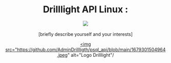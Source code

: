 <div id="header" align="center">
  <h1>Drilllight API Linux : </h1>
  <img src="[insert an image of yourself or something you like]" width="200" />
  <p>[briefly describe yourself and your interests]</p>


  <a  target="_blank" href="https://www.drilllight.com/"><img src="https://github.com/AdminDrillligth/psql_api/blob/main/1679301504964.jpeg" alt="Logo Drilllight"/</a>
</div>
